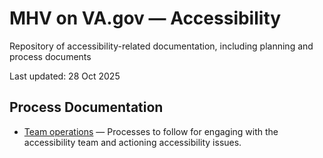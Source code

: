 # MHV on VA.gov — Accessibility
Repository of accessibility-related documentation, including planning and process documents

Last updated: 28 Oct 2025

## Process Documentation

- [Team operations](documentation/operations.md) — Processes to follow for engaging with the accessibility team and actioning accessibility issues. 
